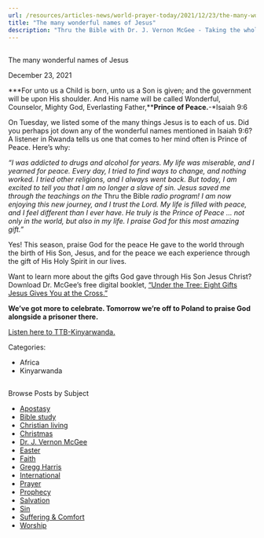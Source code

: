 ```yaml
---
url: /resources/articles-news/world-prayer-today/2021/12/23/the-many-wonderful-names-of-jesus
title: "The many wonderful names of Jesus"
description: "Thru the Bible with Dr. J. Vernon McGee - Taking the whole Word to the whole world"
---
```







## 
 The many wonderful names of Jesus


December 23, 2021
![]()




***For unto us a Child is born, unto us a Son is given; and the government will be upon His shoulder. And His name will be called Wonderful, Counselor, Mighty God, Everlasting Father,******Prince of Peace.****-*Isaiah 9:6

On Tuesday, we listed some of the many things Jesus is to each of us. Did you perhaps jot down any of the wonderful names mentioned in Isaiah 9:6? A listener in Rwanda tells us one that comes to her mind often is Prince of Peace. Here’s why:

*“I was addicted to drugs and alcohol for years. My life was miserable, and I yearned for peace. Every day, I tried to find ways to change, and nothing worked. I tried other religions, and I always went back. But today,* *I am excited to tell you that I am no longer a slave of sin. Jesus saved me through the teachings on the* Thru the Bible *radio program! I am now enjoying this new journey, and I trust the Lord. My life is filled with peace, and I feel different than I ever have. He truly is the Prince of Peace … not only in the world, but also in my life. I praise God for this most amazing gift.”*

Yes! This season, praise God for the peace He gave to the world through the birth of His Son, Jesus, and for the peace we each experience through the gift of His Holy Spirit in our lives. 

Want to learn more about the gifts God gave through His Son Jesus Christ? Download Dr. McGee’s free digital booklet, [“Under the Tree: Eight Gifts Jesus Gives You at the Cross.”](/docs/default-source/Booklets/ttb_under-the-tree.pdf?sfvrsn=a0ab1e16_4)

**We’ve got more to celebrate. Tomorrow we’re off to Poland to praise God alongside a prisoner there.**

[Listen here to TTB-Kinyarwanda.](https://ttb.twr.org/home/day,0433/language,kin)



Categories: 


* Africa
* Kinyarwanda









## 
 Browse Posts by Subject


* [Apostasy](/resources/articles-news/-in-tags/tags/Apostasy)
* [Bible study](/resources/articles-news/-in-tags/tags/Bible-study)
* [Christian living](/resources/articles-news/-in-tags/tags/Christian-living)
* [Christmas](/resources/articles-news/-in-tags/tags/Christmas)
* [Dr. J. Vernon McGee](/resources/articles-news/-in-tags/tags/Dr-J-Vernon-McGee)
* [Easter](/resources/articles-news/-in-tags/tags/easter)
* [Faith](/resources/articles-news/-in-tags/tags/Faith)
* [Gregg Harris](/resources/articles-news/-in-tags/tags/Gregg-Harris)
* [International](/resources/articles-news/-in-tags/tags/International)
* [Prayer](/resources/articles-news/-in-tags/tags/prayer)
* [Prophecy](/resources/articles-news/-in-tags/tags/Prophecy)
* [Salvation](/resources/articles-news/-in-tags/tags/Salvation)
* [Sin](/resources/articles-news/-in-tags/tags/sin)
* [Suffering & Comfort](/resources/articles-news/-in-tags/tags/Suffering-Comfort)
* [Worship](/resources/articles-news/-in-tags/tags/worship)






